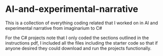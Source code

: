 # AI-and-experimental-narrative
This is a collection of everything coding related that I worked on in AI and experimental narrative from imaginarium to C#

For the C# projects note that I only coded the sections outlined in the instructions pdf, I included all the files including the starter code so that if anyone desired they could download and run the projects functionally.

